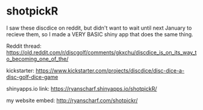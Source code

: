 # shotpickR

I saw these discdice on reddit, but didn't want to wait until next January to recieve them, so I made a VERY BASIC shiny app that does the same thing.

Reddit thread: https://old.reddit.com/r/discgolf/comments/gkxchu/discdice_is_on_its_way_to_becoming_one_of_the/

kickstarter: https://www.kickstarter.com/projects/discdice/disc-dice-a-disc-golf-dice-game

shinyapps.io link: https://ryanscharf.shinyapps.io/shotpickR/

my website embed: http://ryanscharf.com/shotpickr/
